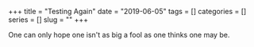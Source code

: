 +++
title = "Testing Again"
date = "2019-06-05"
tags = []
categories = []
series = []
slug = ""
+++

One can only hope one isn't as big a fool as one thinks one may be.
